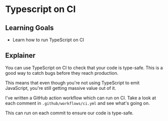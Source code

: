 # Typescript on CI

## Learning Goals

- Learn how to run TypeScript on CI

## Explainer

You can use TypeScript on CI to check that your code is type-safe. This is a good way to catch bugs before they reach production.

This means that even though you're not using TypeScript to emit JavaScript, you're still getting massive value out of it.

I've written a GitHub action workflow which can run on CI. Take a look at each comment in `.github/workflows/ci.yml` and see what's going on.

This can run on each commit to ensure our code is type-safe.
